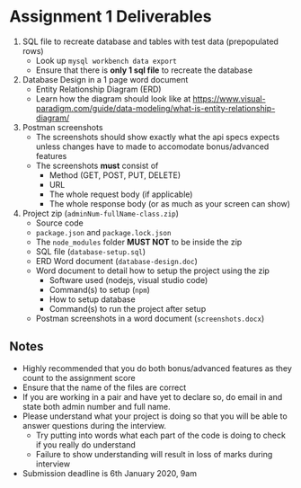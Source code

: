 # Assignment 1 Deliverables

1.  SQL file to recreate database and tables with test data (prepopulated rows)
    -   Look up `mysql workbench data export`
    -   Ensure that there is **only 1 sql file** to recreate the database
2.  Database Design in a 1 page word document
    -   Entity Relationship Diagram (ERD)
    -   Learn how the diagram should look like at https://www.visual-paradigm.com/guide/data-modeling/what-is-entity-relationship-diagram/
3.  Postman screenshots
    -   The screenshots should show exactly what the api specs expects unless changes have to made to accomodate bonus/advanced features
    -   The screenshots **must** consist of
        -   Method (GET, POST, PUT, DELETE)
        -   URL
        -   The whole request body (if applicable)
        -   The whole response body (or as much as your screen can show)
4.  Project zip (`adminNum-fullName-class.zip`)
    -   Source code
    -   `package.json` and `package.lock.json`
    -   The `node_modules` folder **MUST NOT** to be inside the zip
    -   SQL file (`database-setup.sql`)
    -   ERD Word document (`database-design.doc`)
    -   Word document to detail how to setup the project using the zip
        -   Software used (nodejs, visual studio code)
        -   Command(s) to setup (`npm`)
        -   How to setup database
        -   Command(s) to run the project after setup
    -   Postman screenshots in a word document (`screenshots.docx`)

## Notes

-   Highly recommended that you do both bonus/advanced features as they count to the assignment score
-   Ensure that the name of the files are correct
-   If you are working in a pair and have yet to declare so, do email in and state both admin number and full name.
-   Please understand what your project is doing so that you will be able to answer questions during the interview.
    -   Try putting into words what each part of the code is doing to check if you really do understand
    -   Failure to show understanding will result in loss of marks during interview
-   Submission deadline is 6th January 2020, 9am
